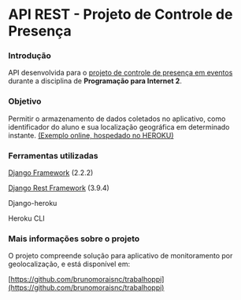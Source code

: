 # API REST - Projeto de Controle de Presença

### Introdução
API desenvolvida para o [projeto de controle de presença em eventos](https://github.com/brunomoraisnc/trabalhoppi) durante a disciplina de **Programação para Internet 2**.

### Objetivo
Permitir o armazenamento de dados coletados no aplicativo, como identificador do aluno e sua localização geográfica em determinado instante. [(Exemplo online, hospedado no HEROKU)](https://api-rest-ppi.herokuapp.com/)

### Ferramentas utilizadas
[Django Framework](https://www.djangoproject.com/) (2.2.2)

[Django Rest Framework](https://www.django-rest-framework.org/) (3.9.4)

Django-heroku

Heroku CLI

### Mais informações sobre o projeto
O projeto compreende solução para aplicativo de monitoramento por geolocalização, e está disponível em:

[https://github.com/brunomoraisnc/trabalhoppi](https://github.com/brunomoraisnc/trabalhoppi)
